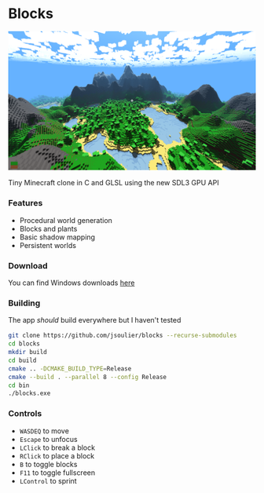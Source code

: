 # Blocks

![](image.png)

Tiny Minecraft clone in C and GLSL using the new SDL3 GPU API

### Features

- Procedural world generation
- Blocks and plants
- Basic shadow mapping
- Persistent worlds

### Download

You can find Windows downloads [here](https://github.com/jsoulier/blocks/releases)

### Building

The app _should_ build everywhere but I haven't tested

```bash
git clone https://github.com/jsoulier/blocks --recurse-submodules
cd blocks
mkdir build
cd build
cmake .. -DCMAKE_BUILD_TYPE=Release
cmake --build . --parallel 8 --config Release
cd bin
./blocks.exe
```

### Controls
- `WASDEQ` to move
- `Escape` to unfocus
- `LClick` to break a block
- `RClick` to place a block
- `B` to toggle blocks
- `F11` to toggle fullscreen
- `LControl` to sprint